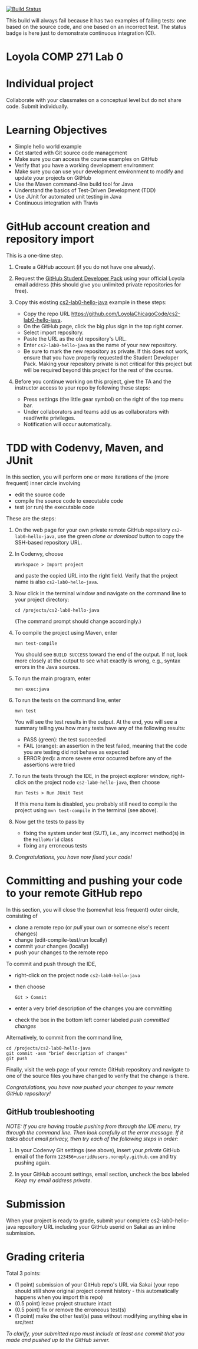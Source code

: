 [![Build Status](https://travis-ci.org/LoyolaChicagoCode/cs2-lab0-hello-java.svg?branch=master)](https://travis-ci.org/LoyolaChicagoCode/cs2-lab0-hello-java)

This build will always fail because it has two examples of failing tests:
one based on the source code, and one based on an incorrect test.
The status badge is here just to demonstrate continuous integration (CI).

# Loyola COMP 271 Lab 0

# Individual project

Collaborate with your classmates on a conceptual level but do not share code.
Submit individually.

# Learning Objectives

* Simple hello world example
* Get started with Git source code management
* Make sure you can access the course examples on GitHub
* Verify that you have a working development environment
* Make sure you can use your development environment to modify and update your projects on GitHub
* Use the Maven command-line build tool for Java
* Understand the basics of Test-Driven Development (TDD)
* Use JUnit for automated unit testing in Java
* Continuous integration with Travis

# GitHub account creation and repository import

This is a one-time step.

1. Create a GitHub account (if you do not have one already).

1. Request the [GitHub Student Developer Pack](https://education.github.com/pack/join) using your official Loyola email address (this should give you unlimited private repositories for free).

1. Copy this existing [cs2-lab0-hello-java](https://github.com/LoyolaChicagoCode/cs2-lab0-hello-java) example in these steps:

   - Copy the repo URL https://github.com/LoyolaChicagoCode/cs2-lab0-hello-java.
   - On the GitHub page, click the big plus sign in the top right corner.
   - Select import repository.
   - Paste the URL as the old repository's URL.
   - Enter `cs2-lab0-hello-java` as the name of your new repository.
   - Be sure to mark the new repository as private. 
    If this does not work, ensure that you have properly requested the Student Developer Pack. 
    Making your repository private is not critical for this project but will be required beyond this project for the rest of the course.
  
1. Before you continue working on this project, give the TA and the instructor access to your repo by following these steps:

   - Press settings (the little gear symbol) on the right of the top menu bar.
   - Under collaborators and teams add us as collaborators with read/write privileges.
   - Notification will occur automatically.

# TDD with Codenvy, Maven, and JUnit

In this section, you will perform one or more iterations of the (more frequent) inner circle involving 

   - edit the source code
   - compile the source code to executable code
   - test (or run) the executable code
   
These are the steps:

1. On the web page for your own private remote GitHub repository `cs2-lab0-hello-java`, use the green *clone or download* button to copy the SSH-based repository URL.

1. In Codenvy, choose 

       Workspace > Import project
	
   and paste the copied URL into the right field.
   Verify that the project name is also `cs2-lab0-hello-java`.
   
1. Now click in the terminal window and navigate on the command line to your project directory:

       cd /projects/cs2-lab0-hello-java
	
   (The command prompt should change accordingly.)

1. To compile the project using Maven, enter

       mvn test-compile
	
   You should see `BUILD SUCCESS` toward the end of the output.
   If not, look more closely at the output to see what exactly is wrong, e.g., syntax errors in the Java sources.
   
1. To run the main program, enter

       mvn exec:java
	
1. To run the tests on the command line, enter

       mvn test
	
   You will see the test results in the output. 
   At the end, you will see a summary telling you how many tests have any of the following results:
   
      - PASS (green): the test succeeded
      - FAIL (orange): an assertion in the test failed, meaning that the code you are testing did not behave as expected
      - ERROR (red): a more severe error occurred before any of the assertions were tried
	
1. To run the tests through the IDE, in the project explorer window, right-click on the project node `cs2-lab0-hello-java`, then choose
    
       Run Tests > Run JUnit Test
	  
   If this menu item is disabled, you probably still need to compile the project using `mvn test-compile` in the terminal (see above).
      
1. Now get the tests to pass by 

    - fixing the system under test (SUT), i.e., any incorrect method(s) in the `HelloWorld` class
    - fixing any erroneous tests
    
1. *Congratulations, you have now fixed your code!*

# Committing and pushing your code to your remote GitHub repo

In this section, you will close the (somewhat less frequent) outer circle, consisting of

   - clone a remote repo (or *pull* your own or someone else's recent changes)
   - change (edit-compile-test/run locally)
   - commit your changes (locally)
   - push your changes to the remote repo

To commit and push through the IDE, 

   - right-click on the project node `cs2-lab0-hello-java` 
   - then choose
   
         Git > Commit
   - enter a very brief description of the changes you are committing
   - check the box in the bottom left corner labeled *push committed changes*
    
Alternatively, to commit from the command line,

    cd /projects/cs2-lab0-hello-java
    git commit -asm "brief description of changes"
    git push
    
Finally, visit the web page of your remote GitHub repository and navigate to one of the source files you have changed to verify that the change is there.

*Congratulations, you have now pushed your changes to your remote GitHub repository!*

## GitHub troubleshooting

*NOTE: If you are having trouble pushing from through the IDE menu, try through the command line. 
Then look carefully at the error message.
If it talks about email privacy, then try each of the following steps in order:*

1. In your Codenvy Git settings (see above), insert your *private* GitHub email of the form `123456+userid@users.noreply.github.com` and try pushing again.

1. In your GitHub account settings, email section, uncheck the box labeled *Keep my email address private*.

# Submission

When your project is ready to grade, submit your complete cs2-lab0-hello-java repository URL including your GitHub userid on Sakai as an inline submission. 

# Grading criteria

Total 3 points:

- (1 point) submission of your GitHub repo's URL via Sakai (your repo should still show original project commit history - this automatically happens when you import this repo)
- (0.5 point) leave project structure intact
- (0.5 point) fix or remove the erroneous test(s)
- (1 point) make the other test(s) pass without modifying anything else in src/test

*To clarify, your submitted repo must include at least one commit that you made and pushed up to the GitHub server.*
